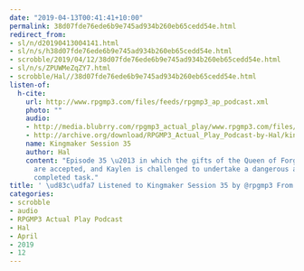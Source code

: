 ```yaml
---
date: "2019-04-13T00:41:41+10:00"
permalink: 38d07fde76ede6b9e745ad934b260eb65cedd54e.html
redirect_from:
- sl/n/d20190413004141.html
- sl/n/s/h38d07fde76ede6b9e745ad934b260eb65cedd54e.html
- scrobble/2019/04/12/38d07fde76ede6b9e745ad934b260eb65cedd54e.html
- sl/n/s/ZPUWMeZqZY7.html
- scrobble/Hal//38d07fde76ede6b9e745ad934b260eb65cedd54e.html
listen-of:
  h-cite:
    url: http://www.rpgmp3.com/files/feeds/rpgmp3_ap_podcast.xml
    photo: ""
    audio:
    - http://media.blubrry.com/rpgmp3_actual_play/www.rpgmp3.com/files/game_recordings/Sugar_Fuelled_Gamers/kingmaker_session_35.mp3
    - http://archive.org/download/RPGMP3_Actual_Play_Podcast-by-Hal/kingmaker_session_35.mp3
    name: Kingmaker Session 35
    author: Hal
    content: "Episode 35 \u2013 in which the gifts of the Queen of Forgotten Time
      are accepted, and Kaylen is challenged to undertake a dangerous and already
      completed task."
title: ' \ud83c\udfa7 Listened to Kingmaker Session 35 by @rpgmp3 From #RPGMP3ActualPlayPodcast'
categories:
- scrobble
- audio
- RPGMP3 Actual Play Podcast
- Hal
- April
- 2019
- 12
---
```

